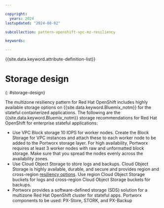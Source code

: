 ```yaml
---

copyright:
  years: 2024
lastupdated: "2024-08-02"

subcollection: pattern-openshift-vpc-mz-resiliency

keywords:

---
```


{{site.data.keyword.attribute-definition-list}}

# Storage design
{: #storage-design}

The multizone resiliency pattern for Red Hat OpenShift includes highly available storage options on {{site.data.keyword.Bluemix_notm}} for the stateful containerized applications. The following are the {{site.data.keyword.Bluemix_notm}} storage recommendations for Red Hat OpenShift for enterprise stateful applications:

- Use VPC Block storage 10 IOPS for worker nodes. Create the Block Storage for VPC instances and attach these to each worker node to be added to the Portworx storage layer. For high availability, Portworx requires at least 3 worker nodes with raw and unformatted block storage. Make sure that you spread the nodes evenly across the availability zones.
- Use Cloud Object Storage to store logs and backups. Cloud Object Storage is highly available, durable, and secure and provides region and cross-region [resiliency options](/docs/cloud-object-storage/basics?topic=cloud-object-storage-endpoints). Use region Cloud Object Storage buckets for logs and cross-region Cloud Object Storage buckets for backups.
- Portworx provides a software-defined storage (SDS) solution for a multizone Red Hat OpenShift cluster for stateful apps. Portworx components to be used: PX-Store, STORK, and PX-Backup
